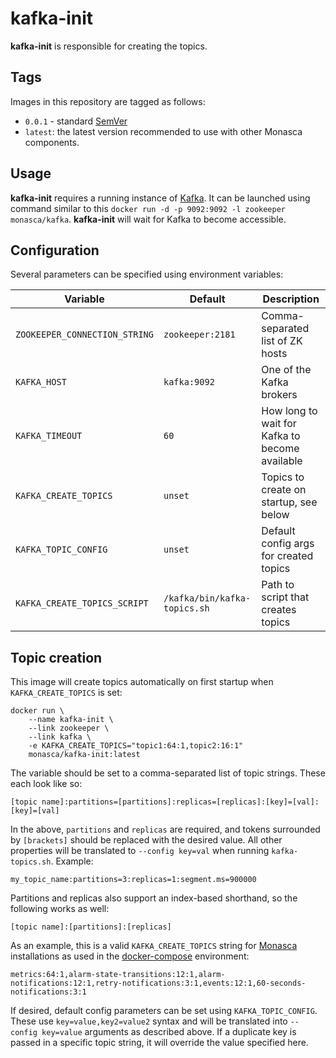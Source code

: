 kafka-init
==========

**kafka-init** is responsible for creating the topics.

Tags
----

Images in this repository are tagged as follows:

* `0.0.1` - standard [SemVer][1]
* `latest`: the latest version recommended to use with other Monasca
  components.


Usage
-----

**kafka-init** requires a running instance of [Kafka][2]. It can be launched using
command similar to this ```docker run -d -p 9092:9092 -l zookeeper monasca/kafka```.
**kafka-init** will wait for Kafka to become accessible.

Configuration
-------------

Several parameters can be specified using environment variables:

| Variable                      | Default          | Description                           |
|-------------------------------|------------------|---------------------------------------|
| `ZOOKEEPER_CONNECTION_STRING` | `zookeeper:2181` | Comma-separated list of ZK hosts      |
| `KAFKA_HOST`                  | `kafka:9092`     | One of the Kafka brokers              |
| `KAFKA_TIMEOUT`               | `60`      | How long to wait for Kafka to become available |
| `KAFKA_CREATE_TOPICS`         | `unset`   | Topics to create on startup, see below       |
| `KAFKA_TOPIC_CONFIG`          | `unset`   | Default config args for created topics       |
| `KAFKA_CREATE_TOPICS_SCRIPT`  | `/kafka/bin/kafka-topics.sh` | Path to script that creates topics |

Topic creation
--------------

This image will create topics automatically on first startup when
`KAFKA_CREATE_TOPICS` is set:

```
docker run \
    --name kafka-init \
    --link zookeeper \
    --link kafka \
    -e KAFKA_CREATE_TOPICS="topic1:64:1,topic2:16:1"
    monasca/kafka-init:latest
```

The variable should be set to a comma-separated list of topic strings. These
each look like so:

```
[topic name]:partitions=[partitions]:replicas=[replicas]:[key]=[val]:[key]=[val]
```

In the above, `partitions` and `replicas` are required, and tokens surrounded by
`[brackets]` should be replaced with the desired value. All other properties
will be translated to `--config key=val` when running `kafka-topics.sh`.
Example:

```
my_topic_name:partitions=3:replicas=1:segment.ms=900000
```

Partitions and replicas also support an index-based shorthand, so the following
works as well:

```
[topic name]:[partitions]:[replicas]
```

As an example, this is a valid `KAFKA_CREATE_TOPICS` string for [Monasca][3]
installations as used in the [docker-compose][4] environment:

    metrics:64:1,alarm-state-transitions:12:1,alarm-notifications:12:1,retry-notifications:3:1,events:12:1,60-seconds-notifications:3:1

If desired, default config parameters can be set using `KAFKA_TOPIC_CONFIG`.
These use `key=value,key2=value2` syntax and will be translated into
`--config key=value` arguments as described above. If a duplicate key is passed
in a specific topic string, it will override the value specified here.


[1]: http://semver.org/
[2]: https://github.com/monasca/monasca-docker/tree/master/kafka
[3]: https://hub.docker.com/r/monasca/api/
[4]: https://github.com/monasca/monasca-docker/
